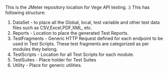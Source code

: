 This is the JMeter repository location for Vege API testing. :)
This has following structure:
1) DataSet - to place all the Global, local, test variable and other test data files such as CSV,Excel,PDF,XML, etc.
2) Reports - Location to place the generated Test Reports.
3) TestFragments - Generic HTTP Request defined for each endpoint to be used in Test Scripts. These test fragments are categorized as per modules they belong.
4) TestScripts - Location for all Test Scripts for each module.
5) TestSuites - Place holder for Test Suites
6) Utility - Place for generic utilities.

